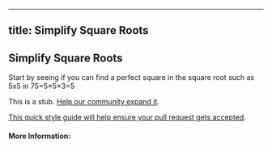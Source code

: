 
---
title: Simplify Square Roots
---
## Simplify Square Roots

Start by seeing if you can find a perfect square in the square root such as 5x5 in 75=5×5×3=5

This is a stub. <a href='https://github.com/freecodecamp/guides/tree/master/src/pages/mathematics/algebra/simplify-square-roots/index.md' target='_blank' rel='nofollow'>Help our community expand it</a>.

<a href='https://github.com/freecodecamp/guides/blob/master/README.md' target='_blank' rel='nofollow'>This quick style guide will help ensure your pull request gets accepted</a>.

<!-- The article goes here, in GitHub-flavored Markdown. Feel free to add YouTube videos, images, and CodePen/JSBin embeds  -->

#### More Information:
<!-- Please add any articles you think might be helpful to read before writing the article -->


